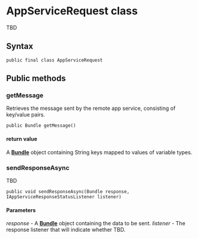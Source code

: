 # AppServiceRequest class
TBD

## Syntax 
`public final class AppServiceRequest`

## Public methods

### getMessage
Retrieves the message sent by the remote app service, consisting of key/value pairs.

`public Bundle getMessage()`

#### return value  
A [**Bundle**](https://developer.android.com/reference/android/os/Bundle.html) object containing String keys mapped to values of variable types.

### sendResponseAsync
TBD

`public void sendResponseAsync(Bundle response, IAppServiceResponseStatusListener listener)`

#### Parameters
*response* - A [**Bundle**](https://developer.android.com/reference/android/os/Bundle.html) object containing the data to be sent. 
*listener* - The response listener that will indicate whether TBD.